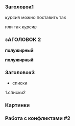 ### Заголовок1 

*курсив* можно поставить так

или так _курсив_  



### зАГОЛОВОК 2
 **полужирный**
 
 __полужирный__


### Заголовок3

 * списки
 
 1.списки2

 ### Картинки


### Работа с конфликтами #2
